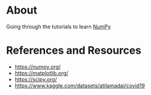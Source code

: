 # About
Going through the tutorials to learn [NumPy](https://numpy.org/)

# References and Resources
* https://numpy.org/
* https://matplotlib.org/
* https://scipy.org/
* https://www.kaggle.com/datasets/atilamadai/covid19